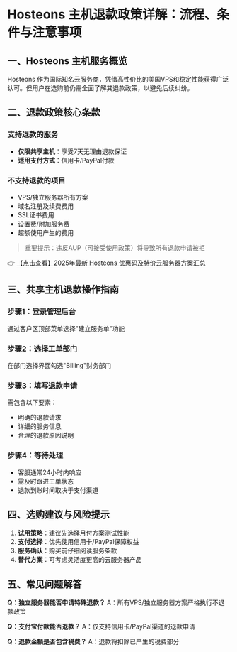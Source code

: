 # Hosteons 主机退款政策详解：流程、条件与注意事项

## 一、Hosteons 主机服务概览
Hosteons 作为国际知名云服务商，凭借高性价比的美国VPS和稳定性能获得广泛认可。但用户在选购前仍需全面了解其退款政策，以避免后续纠纷。

## 二、退款政策核心条款
### 支持退款的服务
- **仅限共享主机**：享受7天无理由退款保证
- **适用支付方式**：信用卡/PayPal付款

### 不支持退款的项目
- VPS/独立服务器所有方案
- 域名注册及续费费用
- SSL证书费用
- 设置费/附加服务费
- 超额使用产生的费用

> 重要提示：违反AUP（可接受使用政策）将导致所有退款申请被拒

👉 [【点击查看】2025年最新 Hosteons 优惠码及特价云服务器方案汇总](https://bit.ly/hosteons)

## 三、共享主机退款操作指南
### 步骤1：登录管理后台
通过客户区顶部菜单选择"建立服务单"功能

### 步骤2：选择工单部门
在部门选择界面勾选"Billing"财务部门

### 步骤3：填写退款申请
需包含以下要素：
- 明确的退款请求
- 详细的服务信息
- 合理的退款原因说明

### 步骤4：等待处理
- 客服通常24小时内响应
- 需及时跟进工单状态
- 退款到账时间取决于支付渠道

## 四、选购建议与风险提示
1. **试用策略**：建议先选择月付方案测试性能
2. **支付选择**：优先使用信用卡/PayPal保障权益
3. **服务确认**：购买前仔细阅读服务条款
4. **替代方案**：可考虑灵活度更高的云服务器产品

## 五、常见问题解答
**Q：独立服务器能否申请特殊退款？**
A：所有VPS/独立服务器方案严格执行不退款政策

**Q：支付宝付款能否退款？**
A：仅支持信用卡/PayPal渠道的退款申请

**Q：退款金额是否包含税费？**
A：退款将扣除已产生的税费部分